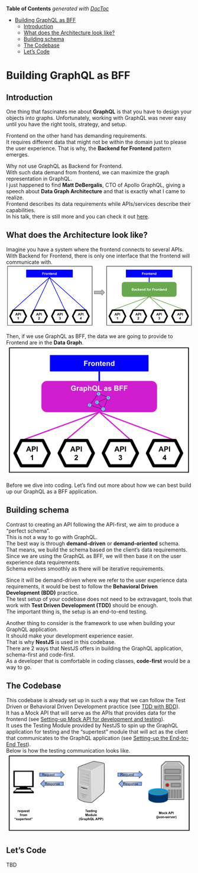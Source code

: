 <!-- START doctoc generated TOC please keep comment here to allow auto update -->
<!-- DON'T EDIT THIS SECTION, INSTEAD RE-RUN doctoc TO UPDATE -->
**Table of Contents**  *generated with [DocToc](https://github.com/thlorenz/doctoc)*

- [Building GraphQL as BFF](#building-graphql-as-bff)
  - [Introduction](#introduction)
  - [What does the Architecture look like?](#what-does-the-architecture-look-like)
  - [Building schema](#building-schema)
  - [The Codebase](#the-codebase)
  - [Let’s Code](#lets-code)

<!-- END doctoc generated TOC please keep comment here to allow auto update -->

# Building GraphQL as BFF

## Introduction
One thing that fascinates me about **GraphQL** is that you have to design your objects into graphs. 
Unfortunately, working with GraphQL was never easy until you have the right tools, strategy, and setup.

Frontend on the other hand has demanding requirements.  
It requires different data that might not be within the domain just to please the user experience. 
That is why, the **Backend for Frontend** pattern emerges.

Why not use GraphQL as Backend for Frontend.  
With such data demand from frontend, we can maximize the graph representation in GraphQL.  
I just happened to find **Matt DeBergalis**, CTO of Apollo GraphQL, giving a speech about **Data Graph Architecture** and that is exactly what I came to realize.  
Frontend describes its data requirements while APIs/services describe their capabilities.  
In his talk, there is still more and you can check it out [here](https://youtu.be/EDqw-sGVq3k).

## What does the Architecture look like?
Imagine you have a system where the frontend connects to several APIs.  
With Backend for Frontend, there is only one interface that the frontend will communicate with.
![into_bff](into_bff.png)

Then, if we use GraphQL as BFF, the data we are going to provide to Frontend are in the **Data Graph**.
![graphql_as_bff](graphql_as_bff.png)

Before we dive into coding.  Let’s find out more about how we can best build up our GraphQL as a BFF application.

## Building schema
Contrast to creating an API following the API-first, we aim to produce a “perfect schema”.  
This is not a way to go with GraphQL.  
The best way is through **demand-driven** or **demand-oriented** schema.  
That means, we build the schema based on the client’s data requirements.  
Since we are using the GraphQL as BFF, we will then base it on the user experience data requirements.  
Schema evolves smoothly as there will be iterative requirements.

Since it will be demand-driven where we refer to the user experience data requirements, it would be best to follow the **Behavioral Driven Development (BDD)** practice.  
The test setup of your codebase does not need to be extravagant, tools that work with **Test Driven Development (TDD)** should be enough.  
The important thing is, the setup is an end-to-end testing.

Another thing to consider is the framework to use when building your GraphQL application.  
It should make your development experience easier.  
That is why **NestJS** is used in this codebase.  
There are 2 ways that NestJS offers in building the GraphQL application, schema-first and code-first.  
As a developer that is comfortable in coding classes, **code-first** would be a way to go.

## The Codebase
This codebase is already set up in such a way that we can follow the Test Driven or Behavioral Driven Development practice (see [TDD with BDD](https://github.com/fmsamson/graphql-as-bff/blob/master/docs/TDD_WITH_BDD.md)).  
It has a Mock API that will serve as the APIs that provides data for the frontend (see [Setting-up Mock API for development and testing](https://github.com/fmsamson/graphql-as-bff/blob/master/docs/SETUP_MOCK_API_FOR_DEV_AND_TEST.md)).  
It uses the Testing Module provided by NestJS to spin up the GraphQL application for testing and the “supertest” module that will act as the client that communicates to the GraphQL application (see [Setting-up the End-to-End Test](https://github.com/fmsamson/graphql-as-bff/blob/master/docs/SETUP_TESTING_MODULE.md)).  
Below is how the testing communication looks like.
![testing_setup](testing_setup.png)

## Let’s Code
TBD